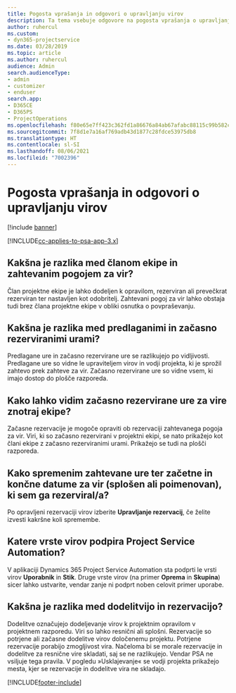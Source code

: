 ```yaml
---
title: Pogosta vprašanja in odgovori o upravljanju virov
description: Ta tema vsebuje odgovore na pogosta vprašanja o upravljanju virov.
author: ruhercul
ms.custom:
- dyn365-projectservice
ms.date: 03/28/2019
ms.topic: article
ms.author: ruhercul
audience: Admin
search.audienceType:
- admin
- customizer
- enduser
search.app:
- D365CE
- D365PS
- ProjectOperations
ms.openlocfilehash: f80e65e7ff423c362fd1a86676a84ab67afabc88115c99b582c5eefa6c725a46
ms.sourcegitcommit: 7f8d1e7a16af769adb43d1877c28fdce53975db8
ms.translationtype: HT
ms.contentlocale: sl-SI
ms.lasthandoff: 08/06/2021
ms.locfileid: "7002396"
---
```

# <a name="resource-management-faq"></a>Pogosta vprašanja in odgovori o upravljanju virov

[!include [banner](../includes/psa-now-project-operations.md)]

[!INCLUDE[cc-applies-to-psa-app-3.x](../includes/cc-applies-to-psa-app-3x.md)]

## <a name="what-is-the-difference-between-a-team-member-and-a-resource-requirement"></a>Kakšna je razlika med članom ekipe in zahtevanim pogojem za vir?

Član projektne ekipe je lahko dodeljen k opravilom, rezerviran ali prevečkrat rezerviran ter nastavljen kot odobritelj. Zahtevani pogoj za vir lahko obstaja tudi brez člana projektne ekipe v obliki osnutka o povpraševanju. 

## <a name="what-is-the-difference-between-proposed-and-soft-booked-hours"></a>Kakšna je razlika med predlaganimi in začasno rezerviranimi urami?

Predlagane ure in začasno rezervirane ure se razlikujejo po vidljivosti. Predlagane ure so vidne le upraviteljem virov in vodji projekta, ki je sprožil zahtevo prek zahteve za vir. Začasno rezervirane ure so vidne vsem, ki imajo dostop do plošče razporeda.

## <a name="how-can-i-see-the-soft-booked-hours-for-resources-on-a-team"></a>Kako lahko vidim začasno rezervirane ure za vire znotraj ekipe?

Začasne rezervacije je mogoče opraviti ob rezervaciji zahtevanega pogoja za vir. Viri, ki so začasno rezervirani v projektni ekipi, se nato prikažejo kot člani ekipe z začasno rezerviranimi urami. Prikažejo se tudi na plošči razporeda.

## <a name="how-do-i-change-the-required-hours-and-the-start-and-end-dates-for-a-resource-generic-or-named-that-i-booked"></a>Kako spremenim zahtevane ure ter začetne in končne datume za vir (splošen ali poimenovan), ki sem ga rezerviral/a?

Po opravljeni rezervaciji virov izberite **Upravljanje rezervacij**, če želite izvesti kakršne koli spremembe.

## <a name="what-resources-types-does-project-service-automation-support"></a>Katere vrste virov podpira Project Service Automation?

V aplikaciji Dynamics 365 Project Service Automation sta podprti le vrsti virov **Uporabnik** in **Stik**. Druge vrste virov (na primer **Oprema** in **Skupina**) sicer lahko ustvarite, vendar zanje ni podprt noben celovit primer uporabe.

## <a name="what-is-the-difference-between-an-assignment-and-a-booking"></a>Kakšna je razlika med dodelitvijo in rezervacijo?

Dodelitve označujejo dodeljevanje virov k projektnim opravilom v projektnem razporedu. Viri so lahko resnični ali splošni. Rezervacije so potrjene ali začasne dodelitve virov določenemu projektu. Potrjene rezervacije porabijo zmogljivost vira. Načeloma bi se morale rezervacije in dodelitve za resnične vire skladati, saj se ne razlikujejo. Vendar PSA ne vsiljuje tega pravila. V pogledu »Usklajevanje« se vodji projekta prikažejo mesta, kjer se rezervacije in dodelitve vira ne skladajo.


[!INCLUDE[footer-include](../includes/footer-banner.md)]